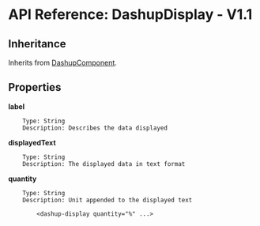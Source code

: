 # API Reference: DashupDisplay - V1.1

## Inheritance

Inherits from [DashupComponent](dashup-component.md).

## Properties

**label**
        
        Type: String
        Description: Describes the data displayed
        
**displayedText**

        Type: String
        Description: The displayed data in text format
     
**quantity**

        Type: String
        Description: Unit appended to the displayed text
        
            <dashup-display quantity="%" ...>